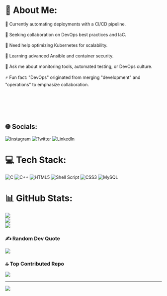 # 💫 About Me:
🔭 Currently automating deployments with a CI/CD pipeline.<br><br>👯 Seeking collaboration on DevOps best practices and IaC.<br><br>🤝 Need help optimizing Kubernetes for scalability.<br><br>🌱 Learning advanced Ansible and container security.<br><br>💬 Ask me about monitoring tools, automated testing, or DevOps culture.<br><br>⚡ Fun fact: "DevOps" originated from merging "development" and "operations" to emphasize collaboration.<br><br><br><br><br><br>

## 🌐 Socials:
[![Instagram](https://img.shields.io/badge/Instagram-%23E4405F.svg?logo=Instagram&logoColor=white)](https://instagram.com/aprvsng)  [![Twitter](https://img.shields.io/badge/Twitter-%231DA1F2.svg?logo=Twitter&logoColor=white)](https://twitter.com/Apurvasingh2992) [![LinkedIn](https://img.shields.io/badge/LinkedIn-%230077B5.svg?logo=linkedin&logoColor=white)](https://linkedin.com/in/apurva-singh-0a3703250) 

# 💻 Tech Stack:
![C](https://img.shields.io/badge/c-%2300599C.svg?style=for-the-badge&logo=c&logoColor=white) ![C++](https://img.shields.io/badge/c++-%2300599C.svg?style=for-the-badge&logo=c%2B%2B&logoColor=white) ![HTML5](https://img.shields.io/badge/html5-%23E34F26.svg?style=for-the-badge&logo=html5&logoColor=white) ![Shell Script](https://img.shields.io/badge/shell_script-%23121011.svg?style=for-the-badge&logo=gnu-bash&logoColor=white) ![CSS3](https://img.shields.io/badge/css3-%231572B6.svg?style=for-the-badge&logo=css3&logoColor=white) ![MySQL](https://img.shields.io/badge/mysql-%2300000f.svg?style=for-the-badge&logo=mysql&logoColor=white)
# 📊 GitHub Stats:
![](https://github-readme-stats.vercel.app/api?username=aprvsng&theme=dark&hide_border=true&include_all_commits=true&count_private=true)<br/>
![](https://github-readme-streak-stats.herokuapp.com/?user=aprvsng&theme=dark&hide_border=true)<br/>
![](https://github-readme-stats.vercel.app/api/top-langs/?username=aprvsng&theme=dark&hide_border=true&include_all_commits=true&count_private=true&layout=compact)

### ✍️ Random Dev Quote
![](https://quotes-github-readme.vercel.app/api?type=horizontal&theme=radical)

### 🔝 Top Contributed Repo
![](https://github-contributor-stats.vercel.app/api?username=aprvsng&limit=5&theme=dark&combine_all_yearly_contributions=true)

---
[![](https://visitcount.itsvg.in/api?id=aprvsng&icon=0&color=0)](https://visitcount.itsvg.in)

<!-- Proudly created with GPRM ( https://gprm.itsvg.in ) -->

